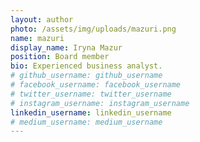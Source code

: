 ```yaml
---
layout: author
photo: /assets/img/uploads/mazuri.png
name: mazuri
display_name: Iryna Mazur
position: Board member
bio: Experienced business analyst.
# github_username: github_username
# facebook_username: facebook_username
# twitter_username: twitter_username
# instagram_username: instagram_username
linkedin_username: linkedin_username
# medium_username: medium_username
---
```


